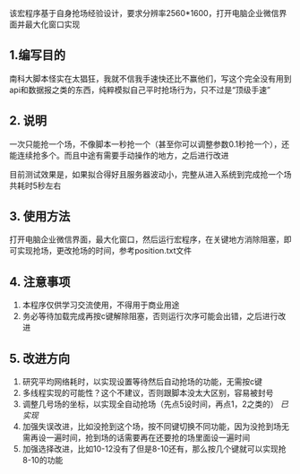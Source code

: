 该宏程序基于自身抢场经验设计，要求分辨率2560*1600，打开电脑企业微信界面并最大化窗口实现
## 1.编写目的
南科大脚本怪实在太猖狂，我就不信我手速快还比不赢他们，写这个完全没有用到api和数据报之类的东西，纯粹模拟自己平时抢场行为，只不过是“顶级手速”
## 2. 说明
一次只能抢一个场，不像脚本一秒抢一个（甚至你可以调整参数0.1秒抢一个），还能连续抢多个。而且中途有需要手动操作的地方，之后进行改进

目前测试效果是，如果拟合得好且服务器波动小，完整从进入系统到完成抢一个场共耗时5秒左右

## 3. 使用方法
打开电脑企业微信界面，最大化窗口，然后运行宏程序，在关键地方消除阻塞，即可实现抢场，更改抢场的时间，参考position.txt文件

## 4. 注意事项
1. 本程序仅供学习交流使用，不得用于商业用途
2. 务必等待加载完成再按c键解除阻塞，否则运行次序可能会出错，之后进行改进

## 5. 改进方向
1. 研究平均网络耗时，以实现设置等待然后自动抢场的功能，无需按c键
2. 多线程实现的可能性？这个不建议，否则跟脚本没太大区别，容易被封号
3. 调整几号场的坐标，以实现全自动抢场（先点5设时间，再点1，2之类的） *已实现*
4. 加强失误改进，比如没抢到这个场，按不同键切换不同功能，因为没抢到场无需再设一遍时间，抢到场的话需要再在还要抢的场里面设一遍时间
5. 加强选择改进，比如10-12没有了但是8-10还有，那么按几个键就可以实现抢8-10的功能
